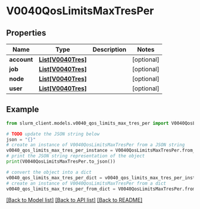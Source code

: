 # V0040QosLimitsMaxTresPer


## Properties

Name | Type | Description | Notes
------------ | ------------- | ------------- | -------------
**account** | [**List[V0040Tres]**](V0040Tres.md) |  | [optional] 
**job** | [**List[V0040Tres]**](V0040Tres.md) |  | [optional] 
**node** | [**List[V0040Tres]**](V0040Tres.md) |  | [optional] 
**user** | [**List[V0040Tres]**](V0040Tres.md) |  | [optional] 

## Example

```python
from slurm_client.models.v0040_qos_limits_max_tres_per import V0040QosLimitsMaxTresPer

# TODO update the JSON string below
json = "{}"
# create an instance of V0040QosLimitsMaxTresPer from a JSON string
v0040_qos_limits_max_tres_per_instance = V0040QosLimitsMaxTresPer.from_json(json)
# print the JSON string representation of the object
print(V0040QosLimitsMaxTresPer.to_json())

# convert the object into a dict
v0040_qos_limits_max_tres_per_dict = v0040_qos_limits_max_tres_per_instance.to_dict()
# create an instance of V0040QosLimitsMaxTresPer from a dict
v0040_qos_limits_max_tres_per_from_dict = V0040QosLimitsMaxTresPer.from_dict(v0040_qos_limits_max_tres_per_dict)
```
[[Back to Model list]](../README.md#documentation-for-models) [[Back to API list]](../README.md#documentation-for-api-endpoints) [[Back to README]](../README.md)


